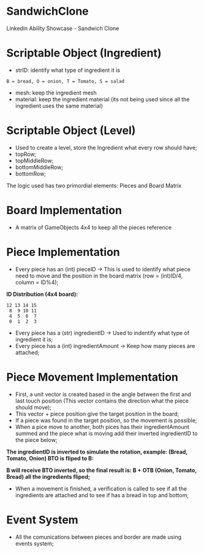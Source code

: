 # SandwichClone
Linkedin Ability Showcase - Sandwich Clone

# Scriptable Object (Ingredient)
- strID: identify what type of ingredient it is
```
B = bread, O = onion, T = Tomato, S = salad
```
- mesh: keep the ingredient mesh
- material: keep the ingredient material (its not being used since all the ingredient uses the same material)

# Scriptable Object (Level)
- Used to create a level, store the Ingredient what every row should have;
- topRow;
- topMiddleRow;
- bottomMiddleRow;
- bottomRow;

The logic used has two primordial elements: Pieces and Board Matrix

# Board Implementation
- A matrix of GameObjects 4x4 to keep all the pieces reference

# Piece Implementation
- Every piece has an (int) pieceID -> This is used to identify what piece need to move and the position in the board matrix (row = (int)ID/4, column = ID%4);

**ID Distribution (4x4 board):**
```
12 13 14 15
 8  9 10 11
 4  5  6  7
 0  1  2  3
```
- Every piece has a (str) ingredientID -> Used to indentify what type of ingredient it is;
- Every piece has a (int) ingredientAmount -> Keep how many pieces are attached;

# Piece Movement Implementation
- First, a unit vector is created based in the angle between the first and last touch position (This vector contains the direction what the piece should move);
- This vector + piece position give the target position in the board;
- If a piece was found in the target position, so the movement is possible;
- When a pice move to another, both pices has their ingredientAmount summed and the piece what is moving add their inverted ingredientID to the piece below;

**The ingredientID is inverted to simulate the rotation, example: (Bread, Tomato, Onion) BTO is fliped to B:**

**B will receive BTO inverted, so the final result is: B + OTB (Onion, Tomato, Bread) all the ingredients fliped;**

- When a movement is finished, a verification is called to see if all the ingredients are attached and to see if has a bread in top and bottom;

# Event System
- All the comunications between pieces and border are made using events system;
